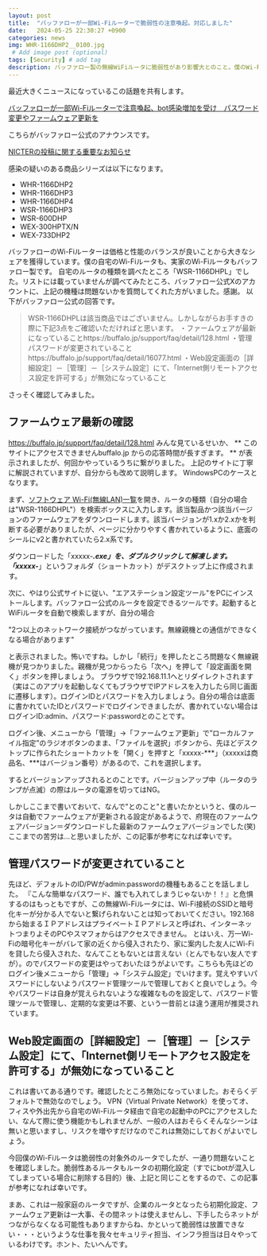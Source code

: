 ```yaml
---
layout: post
title:  "バッファローが一部Wi-Fiルーターで脆弱性の注意喚起。対応しました"
date:   2024-05-25 22:30:27 +0900
categories: news
img: WHR-1166DHP2__0100.jpg
 # Add image post (optional)
tags: [Security] # add tag
description: バッファロー製の無線WiFiルータに脆弱性があり影響大とのこと。僕のWi-Fiルータに影響はなかったけど、念のための確認を行いました。
---
```


最近大きくニュースになっているこの話題を共有します。

[バッファローが一部Wi-Fiルーターで注意喚起、bot感染増加を受け　パスワード変更やファームウェア更新を](https://www.itmedia.co.jp/news/articles/2405/23/news215.html)

こちらがバッファロー公式のアナウンスです。

[NICTERの投稿に関する重要なお知らせ](https://www.buffalo.jp/news/detail/20240523-01.html)

感染の疑いのある商品シリーズは以下になります。

- WHR-1166DHP2
- WHR-1166DHP3
- WHR-1166DHP4
- WSR-1166DHP3
- WSR-600DHP
- WEX-300HPTX/N
- WEX-733DHP2

バッファローのWi-Fiルーターは価格と性能のバランスが良いことから大きなシェアを獲得しています。僕の自宅のWi-Fiルータも、実家のWi-Fiルータもバッファロー製です。
自宅のルータの種類を調べたところ「WSR-1166DHPL」でした。リストには載っていませんが調べてみたところ、バッファロー公式Xのアカウントに、上記の機種は問題ないかを質問してくれた方がいました。感謝。
以下がバッファロー公式の回答です。

>WSR-1166DHPLは該当商品ではございません。しかしながらお手すきの際に下記3点をご確認いただければと思います。
>・ファームウェアが最新になっていることhttps://buffalo.jp/support/faq/detail/128.html
>・管理パスワードが変更されていることhttps://buffalo.jp/support/faq/detail/16077.html
>・Web設定画面の［詳細設定］－［管理］－［システム設定］にて、「Internet側リモートアクセス設定を許可する」が無効になっていること

さっそく確認してみました。

## ファームウェア最新の確認
https://buffalo.jp/support/faq/detail/128.html
みんな見ているせいか、
** このサイトにアクセスできませんbuffalo.jp からの応答時間が長すぎます。 **
が表示されましたが、何回かやっているうちに繋がりました。
上記のサイトに丁寧に解説されていますが、自分からも改めて説明します。
WindowsPCのケースとなります。

まず、[ソフトウェア Wi-Fi(無線LAN)一覧](https://www.buffalo.jp/support/product/search/?category_id=10&type=software&bstatus=true)を開き、ルータの種類（自分の場合は"WSR-1166DHPL"）を検索ボックスに入力します。該当製品かつ該当バージョンのファームウェアをダウンロードします。該当バージョンが1.xか2.xかを判断する必要がありましたが、ページに分かりやすく書かれているように、底面のシールにv2と書かれていたら2.x系です。

 ダウンロードした「xxxxx-***.exe」を、ダブルクリックして解凍します。
 「xxxxx-***」というフォルダ（ショートカット）がデスクトップ上に作成されます。

次に、やはり公式サイトに従い、"エアステーション設定ツール"をPCにインストールします。バッファロー公式のルータを設定できるツールです。起動するとWiFiルータを自動で検索しますが、自分の場合

"2つ以上のネットワーク接続がつながっています。無線親機との通信ができなくなる場合があります"

と表示されました。怖いですね。しかし「続行」を押したところ問題なく無線親機が見つかりました。親機が見つからったら「次へ」を押して「設定画面を開く」ボタンを押しましょう。
ブラウザで192.168.11.1へとリダイレクトされます（実はこのアプリを起動しなくてもブラウザでIPアドレスを入力したら同じ画面に遷移します）。ログインIDとパスワードを入力しましょう。自分の場合は底面に書かれていたIDとパスワードでログインできましたが、書かれていない場合はログインID:admin、パスワード:passwordとのことです。

ログイン後、メニューから「管理」→「ファームウェア更新」で”ローカルファイル指定”のラジオボタンのまま、「ファイルを選択」ボタンから、先ほどデスクトップに作られたショートカットを「開く」を押すと「xxxxx-***」（xxxxxは商品名、***はバージョン番号）があるので、これを選択します。

するとバージョンアップされるとのことです。バージョンアップ中（ルータのランプが点滅）の際はルータの電源を切ってはNG。

しかしここまで書いておいて、なんで"とのこと"と書いたかというと、僕のルータは自動でファームウェアが更新される設定があるようで、府現在のファームウェアバージョン＝ダウンロードした最新のファームウェアバージョンでした(笑)ここまでの苦労は…と思いましたが、この記事が参考になれば幸いです。

## 管理パスワードが変更されていること
先ほど、デフォルトのID/PWがadmin:passwordの機種もあることを話しました。
『こんな簡単なパスワード、誰でも入れてしまうじゃないか！！』と危惧するのはもっともですが、この無線Wi-Fiルータには、Wi-Fi接続のSSIDと暗号化キーが分かる人でないと繋げられないことは知っておいてください。192.168から始まるＩＰアドレスはプライベートＩＰアドレスと呼ばれ、インターネットつまりよそのPCやスマフォからはアクセスできません。
とはいえ、万一Wi-Fiの暗号化キーがバレて家の近くから侵入されたり、家に案内した友人にWi-Fiを貸したら侵入された、なんてこともないとは言えない（とんでもない友人ですが）。のでパスワードの変更はやっておいたほうがよいです。こちらも先ほどのログイン後メニューから「管理」→「システム設定」でいけます。覚えやすいパスワードにしないようパスワード管理ツールで管理しておくと良いでしょう。今やパスワードは自身が覚えられないような複雑なものを設定して、パスワード管理ツールで管理し、定期的な変更は不要、という一昔前とは違う運用が推奨されています。

## Web設定画面の［詳細設定］－［管理］－［システム設定］にて、「Internet側リモートアクセス設定を許可する」が無効になっていること
これは書いてある通りです。確認したところ無効になっていました。おそらくデフォルトで無効なのでしょう。
VPN（Virtual Private Network）を使ってオ、フィスや外出先から自宅のWi-Fiルータ経由で自宅の起動中のPCにアクセスしたい、なんて際に使う機能かもしれませんが、一般の人はおそらくそんなシーンは無いと思いますし、リスクを増やすだけなのでこれは無効にしておくがよいでしょう。

今回僕のWi-Fiルータは脆弱性の対象外のルータでしたが、一通り問題ないことを確認しました。脆弱性あるルータもルータの初期化設定（すでにbotが混入してしまっている場合に削除する目的）後、上記と同じことをするので、この記事が参考になれば幸いです。

まあ、これは一般家庭のルータですが、企業のルータとなったら初期化設定、ファームウェア更新は一大事、その間ネットは使えませんし、下手したらネットがつながらなくなる可能性もありますからね、かといって脆弱性は放置できない・・・というような仕事を我々セキュリティ担当、インフラ担当は日々やっているわけです。ホント、たいへんです。